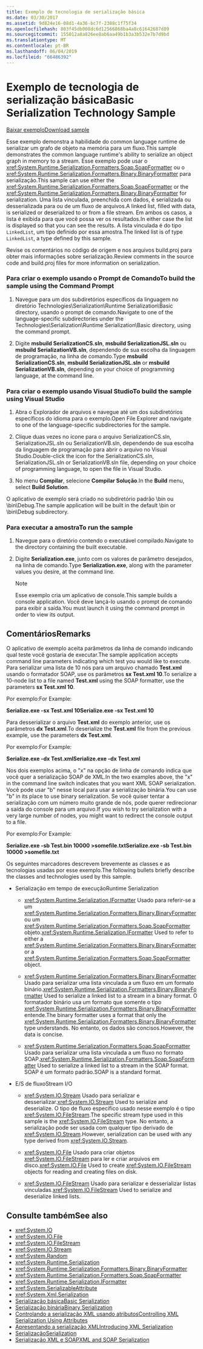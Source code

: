 ```yaml
---
title: Exemplo de tecnologia de serialização básica
ms.date: 03/30/2017
ms.assetid: 9d824e16-08d1-4a36-bc7f-2388c1f75f34
ms.openlocfilehash: 803f45db008dc6d12566868ba4a8c61642687d89
ms.sourcegitcommit: 155012a8a826ee8ab6aa49b1b3a3b532e7b7d9bd
ms.translationtype: MT
ms.contentlocale: pt-BR
ms.lasthandoff: 06/04/2019
ms.locfileid: "66486392"
---
```

# <a name="basic-serialization-technology-sample"></a><span data-ttu-id="b8ad4-102">Exemplo de tecnologia de serialização básica</span><span class="sxs-lookup"><span data-stu-id="b8ad4-102">Basic Serialization Technology Sample</span></span>
[<span data-ttu-id="b8ad4-103">Baixar exemplo</span><span class="sxs-lookup"><span data-stu-id="b8ad4-103">Download sample</span></span>](https://download.microsoft.com/download/4/7/B/47B2164C-E780-4B10-8DE4-2CB5B886E0A6/Technologies/Serialization/Runtime%20Serialization/Basic.zip.exe)  
  
 <span data-ttu-id="b8ad4-104">Esse exemplo demonstra a habilidade do common language runtime de serializar um grafo de objeto na memória para um fluxo.</span><span class="sxs-lookup"><span data-stu-id="b8ad4-104">This sample demonstrates the common language runtime's ability to serialize an object graph in memory to a stream.</span></span> <span data-ttu-id="b8ad4-105">Esse exemplo pode usar o <xref:System.Runtime.Serialization.Formatters.Soap.SoapFormatter> ou o <xref:System.Runtime.Serialization.Formatters.Binary.BinaryFormatter> para serialização.</span><span class="sxs-lookup"><span data-stu-id="b8ad4-105">This sample can use either the <xref:System.Runtime.Serialization.Formatters.Soap.SoapFormatter> or the <xref:System.Runtime.Serialization.Formatters.Binary.BinaryFormatter> for serialization.</span></span> <span data-ttu-id="b8ad4-106">Uma lista vinculada, preenchida com dados, é serializada ou desserializada para ou de um fluxo de arquivos.</span><span class="sxs-lookup"><span data-stu-id="b8ad4-106">A linked list, filled with data, is serialized or deserialized to or from a file stream.</span></span> <span data-ttu-id="b8ad4-107">Em ambos os casos, a lista é exibida para que você possa ver os resultados.</span><span class="sxs-lookup"><span data-stu-id="b8ad4-107">In either case the list is displayed so that you can see the results.</span></span> <span data-ttu-id="b8ad4-108">A lista vinculada é do tipo `LinkedList`, um tipo definido por essa amostra.</span><span class="sxs-lookup"><span data-stu-id="b8ad4-108">The linked list is of type `LinkedList`, a type defined by this sample.</span></span>  
  
 <span data-ttu-id="b8ad4-109">Revise os comentários no código de origem e nos arquivos build.proj para obter mais informações sobre serialização.</span><span class="sxs-lookup"><span data-stu-id="b8ad4-109">Review comments in the source code and build.proj files for more information on serialization.</span></span>  
  
### <a name="to-build-the-sample-using-the-command-prompt"></a><span data-ttu-id="b8ad4-110">Para criar o exemplo usando o Prompt de Comando</span><span class="sxs-lookup"><span data-stu-id="b8ad4-110">To build the sample using the Command Prompt</span></span>  
  
1. <span data-ttu-id="b8ad4-111">Navegue para um dos subdiretórios específicos da linguagem no diretório Technologies\Serialization\Runtime Serialization\Basic directory, usando o prompt de comando.</span><span class="sxs-lookup"><span data-stu-id="b8ad4-111">Navigate to one of the language-specific subdirectories under the Technologies\Serialization\Runtime Serialization\Basic directory, using the command prompt.</span></span>  
  
2. <span data-ttu-id="b8ad4-112">Digite **msbuild SerializationCS.sln**, **msbuild SerializationJSL.sln** ou **msbuild SerializationVB.sln**, dependendo de sua escolha da linguagem de programação, na linha de comando.</span><span class="sxs-lookup"><span data-stu-id="b8ad4-112">Type **msbuild SerializationCS.sln**, **msbuild SerializationJSL.sln** or **msbuild SerializationVB.sln**, depending on your choice of programming language, at the command line.</span></span>  
  
### <a name="to-build-the-sample-using-visual-studio"></a><span data-ttu-id="b8ad4-113">Para criar o exemplo usando Visual Studio</span><span class="sxs-lookup"><span data-stu-id="b8ad4-113">To build the sample using Visual Studio</span></span>  
  
1. <span data-ttu-id="b8ad4-114">Abra o Explorador de arquivos e navegue até um dos subdiretórios específicos do idioma para o exemplo.</span><span class="sxs-lookup"><span data-stu-id="b8ad4-114">Open File Explorer and navigate to one of the language-specific subdirectories for the sample.</span></span>  
  
2. <span data-ttu-id="b8ad4-115">Clique duas vezes no ícone para o arquivo SerializationCS.sln, SerializationJSL.sln ou SerializationVB.sln, dependendo de sua escolha da linguagem de programação para abrir o arquivo no Visual Studio.</span><span class="sxs-lookup"><span data-stu-id="b8ad4-115">Double-click the icon for the SerializationCS.sln, SerializationJSL.sln or SerializationVB.sln file, depending on your choice of programming language, to open the file in Visual Studio.</span></span>  
  
3. <span data-ttu-id="b8ad4-116">No menu **Compilar**, selecione **Compilar Solução**.</span><span class="sxs-lookup"><span data-stu-id="b8ad4-116">In the **Build** menu, select **Build Solution**.</span></span>  
  
 <span data-ttu-id="b8ad4-117">O aplicativo de exemplo será criado no subdiretório padrão \bin ou \bin\Debug.</span><span class="sxs-lookup"><span data-stu-id="b8ad4-117">The sample application will be built in the default \bin or \bin\Debug subdirectory.</span></span>  
  
### <a name="to-run-the-sample"></a><span data-ttu-id="b8ad4-118">Para executar a amostra</span><span class="sxs-lookup"><span data-stu-id="b8ad4-118">To run the sample</span></span>  
  
1. <span data-ttu-id="b8ad4-119">Navegue para o diretório contendo o executável compilado.</span><span class="sxs-lookup"><span data-stu-id="b8ad4-119">Navigate to the directory containing the built executable.</span></span>  
  
2. <span data-ttu-id="b8ad4-120">Digite **Serialization.exe**, junto com os valores de parâmetro desejados, na linha de comando.</span><span class="sxs-lookup"><span data-stu-id="b8ad4-120">Type **Serialization.exe**, along with the parameter values you desire, at the command line.</span></span>  
  
    > [!NOTE]
    >  <span data-ttu-id="b8ad4-121">Esse exemplo cria um aplicativo de console.</span><span class="sxs-lookup"><span data-stu-id="b8ad4-121">This sample builds a console application.</span></span> <span data-ttu-id="b8ad4-122">Você deve lançá-lo usando o prompt de comando para exibir a saída.</span><span class="sxs-lookup"><span data-stu-id="b8ad4-122">You must launch it using the command prompt in order to view its output.</span></span>  
  
## <a name="remarks"></a><span data-ttu-id="b8ad4-123">Comentários</span><span class="sxs-lookup"><span data-stu-id="b8ad4-123">Remarks</span></span>  
 <span data-ttu-id="b8ad4-124">O aplicativo de exemplo aceita parâmetros da linha de comando indicando qual teste você gostaria de executar.</span><span class="sxs-lookup"><span data-stu-id="b8ad4-124">The sample application accepts command line parameters indicating which test you would like to execute.</span></span> <span data-ttu-id="b8ad4-125">Para serializar uma lista de 10 nós para um arquivo chamado **Test.xml** usando o formatador SOAP, use os parâmetros **sx Test.xml 10**.</span><span class="sxs-lookup"><span data-stu-id="b8ad4-125">To serialize a 10-node list to a file named **Test.xml** using the SOAP formatter, use the parameters **sx Test.xml 10**.</span></span>  
  
 <span data-ttu-id="b8ad4-126">Por exemplo:</span><span class="sxs-lookup"><span data-stu-id="b8ad4-126">For Example:</span></span>  
  
 <span data-ttu-id="b8ad4-127">**Serialize.exe -sx Test.xml 10**</span><span class="sxs-lookup"><span data-stu-id="b8ad4-127">**Serialize.exe -sx Test.xml 10**</span></span>  
  
 <span data-ttu-id="b8ad4-128">Para desserializar o arquivo **Test.xml** do exemplo anterior, use os parâmetros **dx Test.xml**.</span><span class="sxs-lookup"><span data-stu-id="b8ad4-128">To deserialize the **Test.xml** file from the previous example, use the parameters **dx Test.xml**.</span></span>  
  
 <span data-ttu-id="b8ad4-129">Por exemplo:</span><span class="sxs-lookup"><span data-stu-id="b8ad4-129">For Example:</span></span>  
  
 <span data-ttu-id="b8ad4-130">**Serialize.exe -dx Test.xml**</span><span class="sxs-lookup"><span data-stu-id="b8ad4-130">**Serialize.exe -dx Test.xml**</span></span>  
  
 <span data-ttu-id="b8ad4-131">Nos dois exemplos acima, o "x" na opção de linha de comando indica que você quer a serialização SOAP de XML.</span><span class="sxs-lookup"><span data-stu-id="b8ad4-131">In the two examples above, the "x" in the command line switch indicates that you want XML SOAP serialization.</span></span> <span data-ttu-id="b8ad4-132">Você pode usar "b" nesse local para usar a serialização binária.</span><span class="sxs-lookup"><span data-stu-id="b8ad4-132">You can use "b" in its place to use binary serialization.</span></span> <span data-ttu-id="b8ad4-133">Se você quiser tentar a serialização com um número muito grande de nós, pode querer redirecionar a saída do console para um arquivo.</span><span class="sxs-lookup"><span data-stu-id="b8ad4-133">If you wish to try serialization with a very large number of nodes, you might want to redirect the console output to a file.</span></span>  
  
 <span data-ttu-id="b8ad4-134">Por exemplo:</span><span class="sxs-lookup"><span data-stu-id="b8ad4-134">For Example:</span></span>  
  
 <span data-ttu-id="b8ad4-135">**Serialize.exe -sb Test.bin 10000 >somefile.txt**</span><span class="sxs-lookup"><span data-stu-id="b8ad4-135">**Serialize.exe -sb Test.bin 10000 >somefile.txt**</span></span>  
  
 <span data-ttu-id="b8ad4-136">Os seguintes marcadores descrevem brevemente as classes e as tecnologias usadas por esse exemplo.</span><span class="sxs-lookup"><span data-stu-id="b8ad4-136">The following bullets briefly describe the classes and technologies used by this sample.</span></span>  
  
- <span data-ttu-id="b8ad4-137">Serialização em tempo de execução</span><span class="sxs-lookup"><span data-stu-id="b8ad4-137">Runtime Serialization</span></span>  
  
    - <span data-ttu-id="b8ad4-138"><xref:System.Runtime.Serialization.IFormatter> Usado para referir-se a um <xref:System.Runtime.Serialization.Formatters.Binary.BinaryFormatter> ou um <xref:System.Runtime.Serialization.Formatters.Soap.SoapFormatter> objeto.</span><span class="sxs-lookup"><span data-stu-id="b8ad4-138"><xref:System.Runtime.Serialization.IFormatter> Used to refer to either a <xref:System.Runtime.Serialization.Formatters.Binary.BinaryFormatter> or a <xref:System.Runtime.Serialization.Formatters.Soap.SoapFormatter> object.</span></span>  
  
    - <span data-ttu-id="b8ad4-139"><xref:System.Runtime.Serialization.Formatters.Binary.BinaryFormatter> Usado para serializar uma lista vinculada a um fluxo em um formato binário.</span><span class="sxs-lookup"><span data-stu-id="b8ad4-139"><xref:System.Runtime.Serialization.Formatters.Binary.BinaryFormatter> Used to serialize a linked list to a stream in a binary format.</span></span> <span data-ttu-id="b8ad4-140">O formatador binário usa um formato que somente o tipo <xref:System.Runtime.Serialization.Formatters.Binary.BinaryFormatter> entende.</span><span class="sxs-lookup"><span data-stu-id="b8ad4-140">The binary formatter uses a format that only the <xref:System.Runtime.Serialization.Formatters.Binary.BinaryFormatter> type understands.</span></span> <span data-ttu-id="b8ad4-141">No entanto, os dados são concisos.</span><span class="sxs-lookup"><span data-stu-id="b8ad4-141">However, the data is concise.</span></span>  
  
    - <span data-ttu-id="b8ad4-142"><xref:System.Runtime.Serialization.Formatters.Soap.SoapFormatter> Usado para serializar uma lista vinculada a um fluxo no formato SOAP.</span><span class="sxs-lookup"><span data-stu-id="b8ad4-142"><xref:System.Runtime.Serialization.Formatters.Soap.SoapFormatter> Used to serialize a linked list to a stream in the SOAP format.</span></span> <span data-ttu-id="b8ad4-143">SOAP é um formato padrão.</span><span class="sxs-lookup"><span data-stu-id="b8ad4-143">SOAP is a standard format.</span></span>  
  
- <span data-ttu-id="b8ad4-144">E/S de fluxo</span><span class="sxs-lookup"><span data-stu-id="b8ad4-144">Stream I/O</span></span>  
  
    - <span data-ttu-id="b8ad4-145"><xref:System.IO.Stream> Usado para serializar e desserializar.</span><span class="sxs-lookup"><span data-stu-id="b8ad4-145"><xref:System.IO.Stream> Used to serialize and deserialize.</span></span> <span data-ttu-id="b8ad4-146">O tipo de fluxo específico usado nesse exemplo é o tipo <xref:System.IO.FileStream>.</span><span class="sxs-lookup"><span data-stu-id="b8ad4-146">The specific stream type used in this sample is the <xref:System.IO.FileStream> type.</span></span> <span data-ttu-id="b8ad4-147">No entanto, a serialização pode ser usada com qualquer tipo derivado de <xref:System.IO.Stream>.</span><span class="sxs-lookup"><span data-stu-id="b8ad4-147">However, serialization can be used with any type derived from <xref:System.IO.Stream>.</span></span>  
  
    - <span data-ttu-id="b8ad4-148"><xref:System.IO.File> Usado para criar objetos <xref:System.IO.FileStream> para ler e criar arquivos em disco.</span><span class="sxs-lookup"><span data-stu-id="b8ad4-148"><xref:System.IO.File> Used to create <xref:System.IO.FileStream> objects for reading and creating files on disk.</span></span>  
  
    - <span data-ttu-id="b8ad4-149"><xref:System.IO.FileStream> Usado para serializar e desserializar listas vinculadas.</span><span class="sxs-lookup"><span data-stu-id="b8ad4-149"><xref:System.IO.FileStream> Used to serialize and deserialize linked lists.</span></span>  
  
## <a name="see-also"></a><span data-ttu-id="b8ad4-150">Consulte também</span><span class="sxs-lookup"><span data-stu-id="b8ad4-150">See also</span></span>

- <xref:System.IO>
- <xref:System.IO.File>
- <xref:System.IO.FileStream>
- <xref:System.IO.Stream>
- <xref:System.Random>
- <xref:System.Runtime.Serialization>
- <xref:System.Runtime.Serialization.Formatters.Binary.BinaryFormatter>
- <xref:System.Runtime.Serialization.Formatters.Soap.SoapFormatter>
- <xref:System.Runtime.Serialization.IFormatter>
- <xref:System.SerializableAttribute>
- <xref:System.Xml.Serialization>
- [<span data-ttu-id="b8ad4-151">Serialização básica</span><span class="sxs-lookup"><span data-stu-id="b8ad4-151">Basic Serialization</span></span>](../../../docs/standard/serialization/basic-serialization.md)
- [<span data-ttu-id="b8ad4-152">Serialização binária</span><span class="sxs-lookup"><span data-stu-id="b8ad4-152">Binary Serialization</span></span>](../../../docs/standard/serialization/binary-serialization.md)
- [<span data-ttu-id="b8ad4-153">Controlando a serialização XML usando atributos</span><span class="sxs-lookup"><span data-stu-id="b8ad4-153">Controlling XML Serialization Using Attributes</span></span>](../../../docs/standard/serialization/controlling-xml-serialization-using-attributes.md)
- [<span data-ttu-id="b8ad4-154">Apresentando a serialização XML</span><span class="sxs-lookup"><span data-stu-id="b8ad4-154">Introducing XML Serialization</span></span>](../../../docs/standard/serialization/introducing-xml-serialization.md)
- [<span data-ttu-id="b8ad4-155">Serialização</span><span class="sxs-lookup"><span data-stu-id="b8ad4-155">Serialization</span></span>](../../../docs/standard/serialization/index.md)
- [<span data-ttu-id="b8ad4-156">Serialização XML e SOAP</span><span class="sxs-lookup"><span data-stu-id="b8ad4-156">XML and SOAP Serialization</span></span>](../../../docs/standard/serialization/xml-and-soap-serialization.md)
